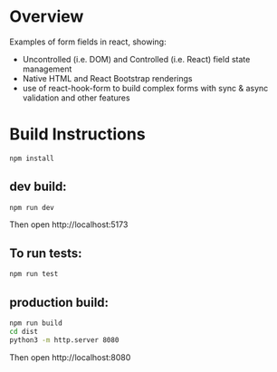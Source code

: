 # Overview
Examples of form fields in react, showing:
* Uncontrolled (i.e. DOM) and Controlled (i.e. React) field state management
* Native HTML and React Bootstrap renderings
* use of react-hook-form to build complex forms with sync & async validation and other features

# Build Instructions
```sh
npm install
```

## dev build:
```sh
npm run dev
```
Then open http://localhost:5173

## To run tests:
```sh
npm run test
```

## production build:
```sh
npm run build
cd dist
python3 -m http.server 8080
```
Then open http://localhost:8080
